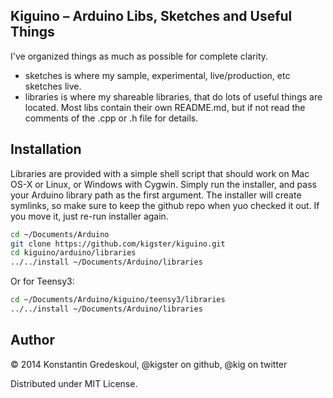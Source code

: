 ## Kiguino – Arduino Libs, Sketches and Useful Things

I've organized things as much as possible for complete clarity.  

  * sketches is where my sample, experimental, live/production, etc sketches live.
  * libraries is where my shareable libraries, that do lots of useful things are located. Most libs contain their own README.md, but if not read the comments of the .cpp or .h file for details. 
 
## Installation

Libraries are provided with a simple shell script that should work on Mac OS-X or Linux, or Windows with Cygwin. Simply run the installer, and pass your Arduino library path as the first argument.  The installer will create symlinks, so make sure to keep the github repo when yuo checked it out.  If you move it, just re-run installer again.

```bash
cd ~/Documents/Arduino
git clone https://github.com/kigster/kiguino.git
cd kiguino/arduino/libraries
../../install ~/Documents/Arduino/libraries
```

Or for Teensy3:

```bash
cd ~/Documents/Arduino/kiguino/teensy3/libraries
../../install ~/Documents/Arduino/libraries
```
  
## Author

&copy; 2014 Konstantin Gredeskoul, @kigster on github, @kig on twitter

Distributed under MIT License.




